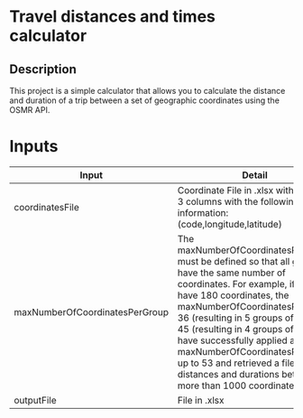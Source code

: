 # Travel distances and times calculator

## Description

This project is a simple calculator that allows you to calculate the distance and duration of a trip between a set of geographic coordinates using the OSMR API.

# Inputs

| Input  | Detail |
| ------------- | ------------- |
| coordinatesFile  |  Coordinate File in .xlsx with at least 3 columns with the following information:(code,longitude,latitude)|
| maxNumberOfCoordinatesPerGroup | The maxNumberOfCoordinatesPerGroup must be defined so that all groups have the same number of coordinates. For example, if you have 180 coordinates, the maxNumberOfCoordinatesPerGroup 36 (resulting in 5 groups of 36) or 45 (resulting in 4 groups of 36). I have successfully applied a maxNumberOfCoordinatesPerGroup up to 53 and retrieved a file with distances and durations between more than 1000 coordinates.|
| outputFile  |  File in .xlsx |
